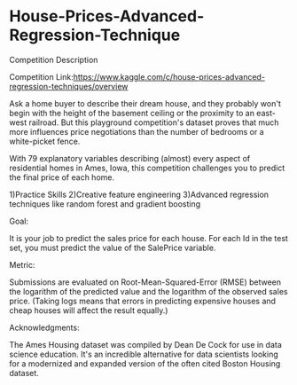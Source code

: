# House-Prices-Advanced-Regression-Technique
Competition Description

Competition Link:https://www.kaggle.com/c/house-prices-advanced-regression-techniques/overview

Ask a home buyer to describe their dream house, and they probably won't begin with the height of the basement ceiling or the proximity to an east-west railroad. But this playground competition's dataset proves that much more influences price negotiations than the number of bedrooms or a white-picket fence.

With 79 explanatory variables describing (almost) every aspect of residential homes in Ames, Iowa, this competition challenges you to predict the final price of each home.

1)Practice Skills 2)Creative feature engineering 3)Advanced regression techniques like random forest and gradient boosting

Goal:

It is your job to predict the sales price for each house. For each Id in the test set, you must predict the value of the SalePrice variable.

Metric:

Submissions are evaluated on Root-Mean-Squared-Error (RMSE) between the logarithm of the predicted value and the logarithm of the observed sales price. (Taking logs means that errors in predicting expensive houses and cheap houses will affect the result equally.)

Acknowledgments:

The Ames Housing dataset was compiled by Dean De Cock for use in data science education. It's an incredible alternative for data scientists looking for a modernized and expanded version of the often cited Boston Housing dataset.

